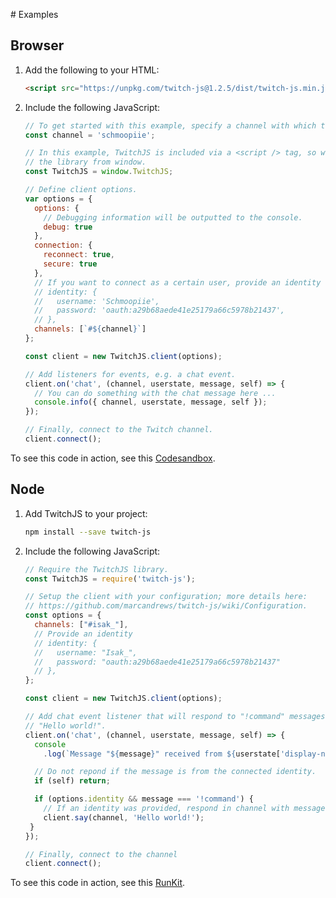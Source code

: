 # Examples

## Browser

1.  Add the following to your HTML:
    ```html
    <script src="https://unpkg.com/twitch-js@1.2.5/dist/twitch-js.min.js" />
    ```
2.  Include the following JavaScript:
    ```js
    // To get started with this example, specify a channel with which to connect.
    const channel = 'schmoopiie';

    // In this example, TwitchJS is included via a <script /> tag, so we can access
    // the library from window.
    const TwitchJS = window.TwitchJS;

    // Define client options.
    var options = {
      options: {
        // Debugging information will be outputted to the console.
        debug: true
      },
      connection: {
        reconnect: true,
        secure: true
      },
      // If you want to connect as a certain user, provide an identity here:
      // identity: {
      //   username: 'Schmoopiie',
      //   password: 'oauth:a29b68aede41e25179a66c5978b21437',
      // },
      channels: [`#${channel}`]
    };

    const client = new TwitchJS.client(options);

    // Add listeners for events, e.g. a chat event.
    client.on('chat', (channel, userstate, message, self) => {
      // You can do something with the chat message here ...
      console.info({ channel, userstate, message, self });
    });

    // Finally, connect to the Twitch channel.
    client.connect();
    ```
To see this code in action, see this [Codesandbox](https://codesandbox.io/s/z24j801k2p).

## Node

1.  Add TwitchJS to your project:
    ```bash
    npm install --save twitch-js
    ```
2.  Include the following JavaScript:
    ```js
    // Require the TwitchJS library.
    const TwitchJS = require('twitch-js');

    // Setup the client with your configuration; more details here:
    // https://github.com/marcandrews/twitch-js/wiki/Configuration.
    const options = {
      channels: ["#isak_"],
      // Provide an identity
      // identity: {
      //   username: "Isak_",
      //   password: "oauth:a29b68aede41e25179a66c5978b21437"
      // },
    };

    const client = new TwitchJS.client(options);

    // Add chat event listener that will respond to "!command" messages with:
    // "Hello world!".
    client.on('chat', (channel, userstate, message, self) => {
      console
        .log(`Message "${message}" received from ${userstate['display-name']}`);

      // Do not repond if the message is from the connected identity.
      if (self) return;

      if (options.identity && message === '!command') {
        // If an identity was provided, respond in channel with message.
        client.say(channel, 'Hello world!');
     }
    });

    // Finally, connect to the channel
    client.connect();
    ```
To see this code in action, see this [RunKit](https://npm.runkit.com/twitch-js).
